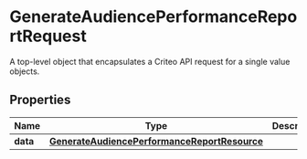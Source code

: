 

# GenerateAudiencePerformanceReportRequest

A top-level object that encapsulates a Criteo API request for a single value objects.

## Properties

| Name | Type | Description | Notes |
|------------ | ------------- | ------------- | -------------|
|**data** | [**GenerateAudiencePerformanceReportResource**](GenerateAudiencePerformanceReportResource.md) |  |  [optional] |



